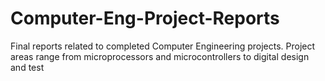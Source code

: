 # Computer-Eng-Project-Reports
Final reports related to completed Computer Engineering projects.
Project areas range from microprocessors and microcontrollers to digital design and test
